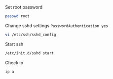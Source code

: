 Set root password

```bash
passwd root
```

Change sshd settings `PasswordAuthentication yes`

```bash
vi /etc/ssh/sshd_config
```

Start ssh

```bash
/etc/init.d/sshd start
```

Check ip

```bash
ip a
```